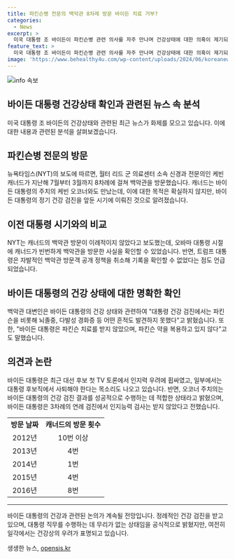 ```yaml
---
title: 파킨슨병 전문의 백악관 8차례 방문 바이든 치료 거부?
categories:
  - News
excerpt: >
  미국 대통령 조 바이든이 파킨슨병 관련 의사를 자주 만나며 건강상태에 대한 의혹이 제기되고 있다. 뉴욕타임스는 의료기록을 인용해 신경과 전문의가 백악관을 여러 차례 방문했다고 보도했다. 바이든 대통령은 이에 대해 파킨슨병 관련 치료를 받거나 약을 복용한 적이 없다고 밝혔지만, 인지력 저하로 인한 우려가 높아지고 있으며, 언론과 민주당 의원들 사이에서도 논란이 일고 있다.
feature_text: >
  미국 대통령 조 바이든이 파킨슨병 관련 의사를 자주 만나며 건강상태에 대한 의혹이 제기되고 있다. 뉴욕타임스는 의료기록을 인용해 신경과 전문의가 백악관을 여러 차례 방문했다고 보도했다. 바이든 대통령은 이에 대해 파킨슨병 관련 치료를 받거나 약을 복용한 적이 없다고 밝혔지만, 인지력 저하로 인한 우려가 높아지고 있으며, 언론과 민주당 의원들 사이에서도 논란이 일고 있다.
image: 'https://www.behealthy4u.com/wp-content/uploads/2024/06/koreanews.jpg'
---
```


<p><img src="https://www.behealthy4u.com/wp-content/uploads/2024/06/koreanews.jpg" alt="info 속보" /></p>

<h2 data-ke-size="size26">바이든 대통령 건강상태 확인과 관련된 뉴스 속 분석</h2>

<p data-ke-size="size16">미국 대통령 조 바이든의 건강상태와 관련된 최근 뉴스가 화제를 모으고 있습니다. 이에 대한 내용과 관련된 분석을 살펴보겠습니다.</p>

<h2 data-ke-size="size24">파킨슨병 전문의 방문</h2>

<p data-ke-size="size16">뉴욕타임스(NYT)의 보도에 따르면, 월터 리드 군 의료센터 소속 신경과 전문의인 케빈 캐너드가 지난해 7월부터 3월까지 8차례에 걸쳐 백악관을 방문했습니다. 캐너드는 바이든 대통령의 주치의 케빈 오코너와도 만났는데, 이에 대한 목적은 확실하지 않지만, 바이든 대통령의 정기 건강 검진을 앞둔 시기에 이뤄진 것으로 알려졌습니다.</p>

<h2 data-ke-size="size24">이전 대통령 시기와의 비교</h2>

<p data-ke-size="size16">NYT는 캐너드의 백악관 방문이 이례적이지 않았다고 보도했는데, 오바마 대통령 시절에 캐너드가 빈번하게 백악관을 방문한 사실을 확인할 수 있었습니다. 반면, 트럼프 대통령은 자발적인 백악관 방문객 공개 정책을 취소해 기록을 확인할 수 없었다는 점도 언급되었습니다.</p>

<h2 data-ke-size="size24">바이든 대통령의 건강 상태에 대한 명확한 확인</h2>

<p data-ke-size="size16">백악관 대변인은 바이든 대통령의 건강 상태와 관련하여 "대통령 건강 검진에서는 파킨슨을 비롯해 뇌졸중, 다발성 경화증 등 어떤 흔적도 발견하지 못했다"고 밝혔습니다. 또한, "바이든 대통령은 파킨슨 치료를 받지 않았으며, 파킨슨 약을 복용하고 있지 않다"고도 말했습니다.</p>

<h2 data-ke-size="size24">의견과 논란</h2>

<p data-ke-size="size16">바이든 대통령은 최근 대선 후보 첫 TV 토론에서 인지력 우려에 휩싸였고, 일부에서는 대통령 후보직에서 사퇴해야 한다는 목소리도 나오고 있습니다. 반면, 오코너 주치의는 바이든 대통령의 건강 검진 결과를 성공적으로 수행하는 데 적합한 상태라고 밝혔으며, 바이든 대통령은 3차례의 연례 검진에서 인지능력 검사는 받지 않았다고 전했습니다.</p>

<table>
  <tr>
    <td style="text-align: center; height: 17px;"><b>방문 날짜</b></td>
    <td style="text-align: center; height: 17px;"><b>캐너드의 방문 횟수</b></td>
  </tr>
  <tr>
    <td style="text-align: center; height: 17px;">2012년</td>
    <td style="text-align: center; height: 17px;">10번 이상</td>
  </tr>
  <tr>
    <td style="text-align: center; height: 17px;">2013년</td>
    <td style="text-align: center; height: 17px;">4번</td>
  </tr>
  <tr>
    <td style="text-align: center; height: 17px;">2014년</td>
    <td style="text-align: center; height: 17px;">1번</td>
  </tr>
  <tr>
    <td style="text-align: center; height: 17px;">2015년</td>
    <td style="text-align: center; height: 17px;">4번</td>
  </tr>
  <tr>
    <td style="text-align: center; height: 17px;">2016년</td>
    <td style="text-align: center; height: 17px;">8번</td>
  </tr>
</table>

<hr>

<p data-ke-size="size16">바이든 대통령의 건강과 관련된 논의가 계속될 전망입니다. 정례적인 건강 검진을 받고 있으며, 대통령 직무를 수행하는 데 무리가 없는 상태임을 공식적으로 밝혔지만, 여전히 일각에서는 건강상의 우려가 표명되고 있습니다.</p>
생생한 뉴스, <a href="https://opensis.kr" rel="dofollow">opensis.kr</a>


